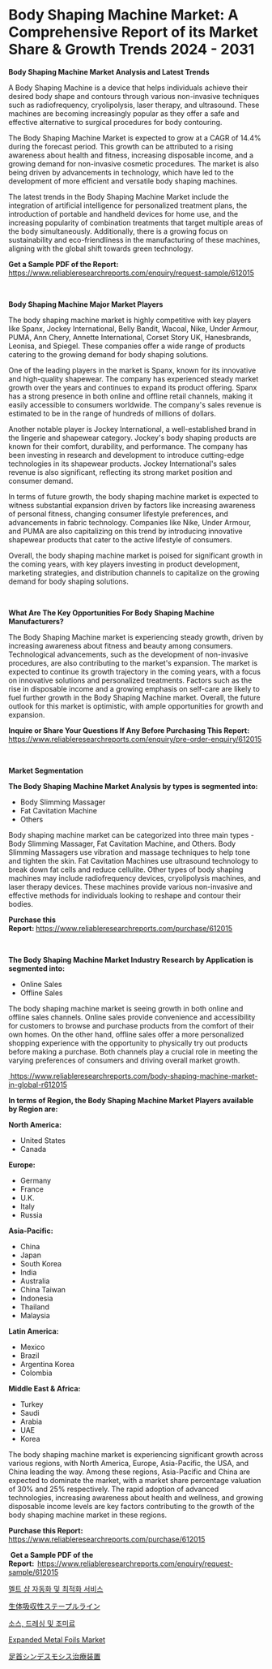 <p><h1>Body Shaping Machine Market: A Comprehensive Report of its Market Share & Growth Trends 2024 - 2031</h1></p><p><strong>Body Shaping Machine Market Analysis and Latest Trends</strong></p>
<p><p>A Body Shaping Machine is a device that helps individuals achieve their desired body shape and contours through various non-invasive techniques such as radiofrequency, cryolipolysis, laser therapy, and ultrasound. These machines are becoming increasingly popular as they offer a safe and effective alternative to surgical procedures for body contouring.</p><p>The Body Shaping Machine Market is expected to grow at a CAGR of 14.4% during the forecast period. This growth can be attributed to a rising awareness about health and fitness, increasing disposable income, and a growing demand for non-invasive cosmetic procedures. The market is also being driven by advancements in technology, which have led to the development of more efficient and versatile body shaping machines.</p><p>The latest trends in the Body Shaping Machine Market include the integration of artificial intelligence for personalized treatment plans, the introduction of portable and handheld devices for home use, and the increasing popularity of combination treatments that target multiple areas of the body simultaneously. Additionally, there is a growing focus on sustainability and eco-friendliness in the manufacturing of these machines, aligning with the global shift towards green technology.</p></p>
<p><strong>Get a Sample PDF of the Report:&nbsp;</strong> <a href="https://www.reliableresearchreports.com/enquiry/request-sample/612015">https://www.reliableresearchreports.com/enquiry/request-sample/612015</a></p>
<p>&nbsp;</p>
<p><strong>Body Shaping Machine Major Market Players</strong></p>
<p><p>The body shaping machine market is highly competitive with key players like Spanx, Jockey International, Belly Bandit, Wacoal, Nike, Under Armour, PUMA, Ann Chery, Annette International, Corset Story UK, Hanesbrands, Leonisa, and Spiegel. These companies offer a wide range of products catering to the growing demand for body shaping solutions.</p><p>One of the leading players in the market is Spanx, known for its innovative and high-quality shapewear. The company has experienced steady market growth over the years and continues to expand its product offering. Spanx has a strong presence in both online and offline retail channels, making it easily accessible to consumers worldwide. The company's sales revenue is estimated to be in the range of hundreds of millions of dollars.</p><p>Another notable player is Jockey International, a well-established brand in the lingerie and shapewear category. Jockey's body shaping products are known for their comfort, durability, and performance. The company has been investing in research and development to introduce cutting-edge technologies in its shapewear products. Jockey International's sales revenue is also significant, reflecting its strong market position and consumer demand.</p><p>In terms of future growth, the body shaping machine market is expected to witness substantial expansion driven by factors like increasing awareness of personal fitness, changing consumer lifestyle preferences, and advancements in fabric technology. Companies like Nike, Under Armour, and PUMA are also capitalizing on this trend by introducing innovative shapewear products that cater to the active lifestyle of consumers.</p><p>Overall, the body shaping machine market is poised for significant growth in the coming years, with key players investing in product development, marketing strategies, and distribution channels to capitalize on the growing demand for body shaping solutions.</p></p>
<p>&nbsp;</p>
<p><strong>What Are The Key Opportunities For Body Shaping Machine Manufacturers?</strong></p>
<p><p>The Body Shaping Machine market is experiencing steady growth, driven by increasing awareness about fitness and beauty among consumers. Technological advancements, such as the development of non-invasive procedures, are also contributing to the market's expansion. The market is expected to continue its growth trajectory in the coming years, with a focus on innovative solutions and personalized treatments. Factors such as the rise in disposable income and a growing emphasis on self-care are likely to fuel further growth in the Body Shaping Machine market. Overall, the future outlook for this market is optimistic, with ample opportunities for growth and expansion.</p></p>
<p><strong>Inquire or Share Your Questions If Any Before Purchasing This Report:</strong> <a href="https://www.reliableresearchreports.com/enquiry/pre-order-enquiry/612015">https://www.reliableresearchreports.com/enquiry/pre-order-enquiry/612015</a></p>
<p>&nbsp;</p>
<p><strong>Market Segmentation</strong></p>
<p><strong>The Body Shaping Machine Market Analysis by types is segmented into:</strong></p>
<p><ul><li>Body Slimming Massager</li><li>Fat Cavitation Machine</li><li>Others</li></ul></p>
<p><p>Body shaping machine market can be categorized into three main types - Body Slimming Massager, Fat Cavitation Machine, and Others. Body Slimming Massagers use vibration and massage techniques to help tone and tighten the skin. Fat Cavitation Machines use ultrasound technology to break down fat cells and reduce cellulite. Other types of body shaping machines may include radiofrequency devices, cryolipolysis machines, and laser therapy devices. These machines provide various non-invasive and effective methods for individuals looking to reshape and contour their bodies.</p></p>
<p><strong>Purchase this Report:&nbsp;</strong><a href="https://www.reliableresearchreports.com/purchase/612015">https://www.reliableresearchreports.com/purchase/612015</a></p>
<p>&nbsp;</p>
<p><strong>The Body Shaping Machine Market Industry Research by Application is segmented into:</strong></p>
<p><ul><li>Online Sales</li><li>Offline Sales</li></ul></p>
<p><p>The body shaping machine market is seeing growth in both online and offline sales channels. Online sales provide convenience and accessibility for customers to browse and purchase products from the comfort of their own homes. On the other hand, offline sales offer a more personalized shopping experience with the opportunity to physically try out products before making a purchase. Both channels play a crucial role in meeting the varying preferences of consumers and driving overall market growth.</p></p>
<p><a href="https://www.reliableresearchreports.com/body-shaping-machine-market-in-global-r612015">&nbsp;https://www.reliableresearchreports.com/body-shaping-machine-market-in-global-r612015</a></p>
<p><strong>In terms of Region, the Body Shaping Machine Market Players available by Region are:</strong></p>
<p>
    <p> <strong> North America: </strong>
        <ul>
            <li>United States</li>
            <li>Canada</li>
        </ul>
        </p> 
    <p> <strong> Europe: </strong>
        <ul>
            <li>Germany</li>
            <li>France</li>
            <li>U.K.</li>
            <li>Italy</li>
            <li>Russia</li>
        </ul>
        </p> 
    <p> <strong> Asia-Pacific: </strong>
        <ul>
            <li>China</li>
            <li>Japan</li>
            <li>South Korea</li>
            <li>India</li>
            <li>Australia</li>
            <li>China Taiwan</li>
            <li>Indonesia</li>
            <li>Thailand</li>
            <li>Malaysia</li>
        </ul>
        </p> 
    <p> <strong> Latin America: </strong>
        <ul>
            <li>Mexico</li>
            <li>Brazil</li>
            <li>Argentina Korea</li>
            <li>Colombia</li>
        </ul>
        </p> 
    <p> <strong> Middle East & Africa: </strong>
        <ul>
            <li>Turkey</li>
            <li>Saudi</li>
            <li>Arabia</li>
            <li>UAE</li>
            <li>Korea</li>
        </ul>
    </p>
    </p>
<p><p>The body shaping machine market is experiencing significant growth across various regions, with North America, Europe, Asia-Pacific, the USA, and China leading the way. Among these regions, Asia-Pacific and China are expected to dominate the market, with a market share percentage valuation of 30% and 25% respectively. The rapid adoption of advanced technologies, increasing awareness about health and wellness, and growing disposable income levels are key factors contributing to the growth of the body shaping machine market in these regions.</p></p>
<p><strong>Purchase this Report: </strong><a href="https://www.reliableresearchreports.com/purchase/612015">https://www.reliableresearchreports.com/purchase/612015</a></p>
<p>&nbsp;<strong>Get a Sample PDF of the Report:&nbsp;&nbsp;</strong><a href="https://www.reliableresearchreports.com/enquiry/request-sample/612015">https://www.reliableresearchreports.com/enquiry/request-sample/612015</a></p>
<p><strong></strong></p>
<p><p><a href="https://github.com/njolsky1/Market-Research-Report-List-1/blob/main/7183906147745.md">멜트 샵 자동화 및 최적화 서비스</a></p><p><a href="https://github.com/xemfu2379520/Market-Research-Report-List-2/blob/main/8047196139830.md">生体吸収性ステープルライン</a></p><p><a href="https://github.com/rrmadityapu/Market-Research-Report-List-1/blob/main/7077482147744.md">소스, 드레싱 및 조미료</a></p><p><a href="https://github.com/Glendatilghmankmgz0rbhwpy/Market-Research-Report-List-3/blob/main/expanded-metal-foils-market.md">Expanded Metal Foils Market</a></p><p><a href="https://github.com/AbigaleHuel/Market-Research-Report-List-1/blob/main/7883415139829.md">足首シンデスモシス治療装置</a></p></p>